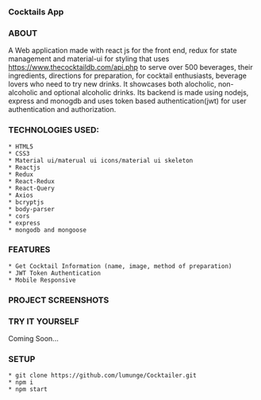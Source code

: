 ### Cocktails App

### ABOUT

A Web application made with react js for the front end, redux for state
management and material-ui for styling that uses
https://www.thecocktaildb.com/api.php to serve over 500 beverages, their
ingredients, directions for preparation, for cocktail enthusiasts, beverage
lovers who need to try new drinks. It showcases both alocholic, non-alcoholic
and optional alcoholic drinks. Its backend is made using nodejs, express and
monogdb and uses token based authentication(jwt) for user authentication and
authorization.

### TECHNOLOGIES USED:

    * HTML5
    * CSS3
    * Material ui/materual ui icons/material ui skeleton
    * Reactjs
    * Redux
    * React-Redux
    * React-Query
    * Axios
    * bcryptjs
    * body-parser
    * cors
    * express
    * mongodb and mongoose

### FEATURES

    * Get Cocktail Information (name, image, method of preparation)
    * JWT Token Authentication
    * Mobile Responsive

### PROJECT SCREENSHOTS

### TRY IT YOURSELF

Coming Soon...

### SETUP

    * git clone https://github.com/lumunge/Cocktailer.git
    * npm i
    * npm start
